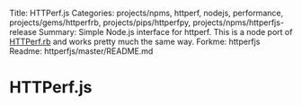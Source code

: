 Title: HTTPerf.js
Categories: projects/npms, httperf, nodejs, performance, projects/gems/httperfrb, projects/pips/httperfpy, projects/npms/httperfjs-release
Summary: Simple Node.js interface for httperf. This is a node port of [HTTPerf.rb](http://mervine.net/gems/httperfrb) and
works pretty much the same way.
Forkme: httperfjs
Readme: httperfjs/master/README.md

# HTTPerf.js

